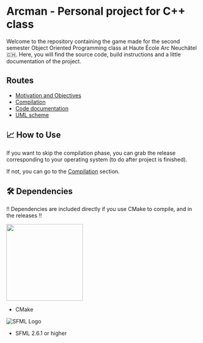 # Arcman - Personal project for C++ class

Welcome to the repository containing the game made for the second semester Object Oriented Programming class at Haute École Arc Neuchâtel 🇨🇭.
Here, you will find the source code, build instructions and a little documentation of the project.

## Routes

- [Motivation and Objectives](doc/motivation.md) 
- [Compilation](doc/compilation.md)
- [Code documentation](doc/code_doc.md)
- [UML scheme](doc/uml.md)

## 📈 How to Use

If you want to skip the compilation phase, you can grab the release corresponding to your operating system (to do after project is finished).

If not, you can go to the [Compilation](doc/compilation.md) section.

## 🛠️ Dependencies

!! Dependencies are included directly if you use CMake to compile, and in the releases !!

<img src="https://cmake.org/wp-content/uploads/2023/08/CMake-Logo.svg" width="200">

* CMake

![SFML Logo](https://www.sfml-dev.org/images/logo.png)
* SFML 2.6.1 or higher
